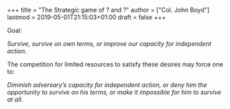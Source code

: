 +++
title = "The Strategic game of ? and ?"
author = ["Col. John Boyd"]
lastmod = 2019-05-01T21:15:03+01:00
draft = false
+++

Goal:

_Survive, survive on own terms, or improve our capacity for independent action._

The competition for limited resources to satisfy these desires may force one to:

_Diminish adversary’s capacity for independent action, or deny him the opportunity to survive on his terms, or make it impossible for him to survive at all._
